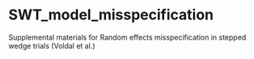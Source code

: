 # SWT_model_misspecification
Supplemental materials for Random effects misspecification in stepped wedge trials (Voldal et al.)
